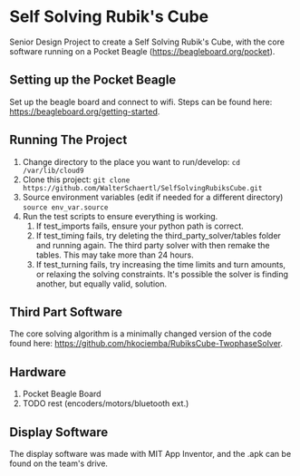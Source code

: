 # Self Solving Rubik's Cube
Senior Design Project to create a Self Solving Rubik's Cube, with the core
software running on a Pocket Beagle (https://beagleboard.org/pocket).


## Setting up the Pocket Beagle

Set up the beagle board and connect to wifi. Steps can be found here:
https://beagleboard.org/getting-started.


## Running The Project

1. Change directory to the place you want to run/develop:
```cd /var/lib/cloud9 ```
2. Clone this project:
```git clone https://github.com/WalterSchaertl/SelfSolvingRubiksCube.git```
3. Source environment variables (edit if needed for a different directory)
```source env_var.source```
4. Run the test scripts to ensure everything is working.
    1. If test_imports fails, ensure your python path is correct.
    2. If test_timing fails, try deleting the third_party_solver/tables
    folder and running again. The third party solver with then remake the
    tables. This may take more than 24 hours.
    3. If test_turning fails, try increasing the time limits and turn amounts,
    or relaxing the solving constraints. It's possible the solver is finding
    another, but equally valid, solution.

## Third Part Software

The core solving algorithm is a minimally changed version of the code found here:
https://github.com/hkociemba/RubiksCube-TwophaseSolver.

## Hardware

1. Pocket Beagle Board
2. TODO rest (encoders/motors/bluetooth ext.)

## Display Software

The display software was made with MIT App Inventor, and the .apk can be
found on the team's drive.